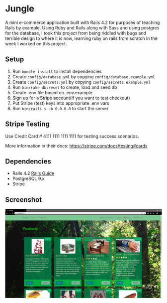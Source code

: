 # Jungle

A mini e-commerce application built with Rails 4.2 for purposes of teaching Rails by example.
Using Ruby and Rails along with Sass and using postgres for the database, I took this project from being riddled with bugs and terrible design to where it is now, learning ruby on rails from scratch in the week I worked on this project.

## Setup

1. Run `bundle install` to install dependencies
2. Create `config/database.yml` by copying `config/database.example.yml`
3. Create `config/secrets.yml` by copying `config/secrets.example.yml`
4. Run `bin/rake db:reset` to create, load and seed db
5. Create .env file based on .env.example
6. Sign up for a Stripe account(if you want to test checkout)
7. Put Stripe (test) keys into appropriate .env vars
9. Run `bin/rails s -b 0.0.0.0` to start the server

## Stripe Testing

Use Credit Card # 4111 1111 1111 1111 for testing success scenarios.

More information in their docs: <https://stripe.com/docs/testing#cards>

## Dependencies

* Rails 4.2 [Rails Guide](http://guides.rubyonrails.org/v4.2/)
* PostgreSQL 9.x
* Stripe

## Screenshot

![Jungle on rails screenshot](./public/jungle-screenshot.png)

